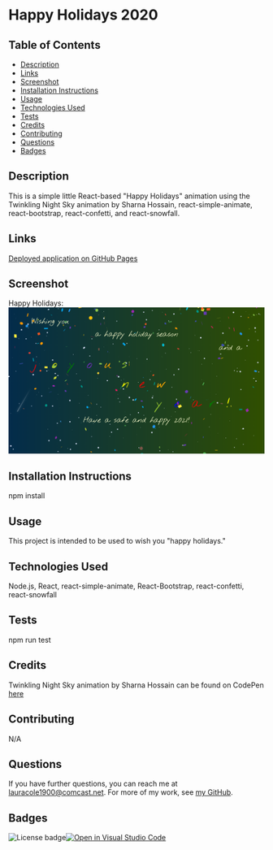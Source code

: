 # Happy Holidays 2020

## Table of Contents

* [Description](#description)
* [Links](#links)
* [Screenshot](#screenshot)
* [Installation Instructions](#installation-instructions)
* [Usage](#usage)
* [Technologies Used](#technologies-used)
* [Tests](#tests)
* [Credits](#credits)
* [Contributing](#contributing)
* [Questions](#questions)
* [Badges](#badges)

## Description

This is a simple little React-based "Happy Holidays" animation using the Twinkling Night Sky animation by Sharna Hossain, react-simple-animate, react-bootstrap, react-confetti, and react-snowfall.

## Links

[Deployed application on GitHub Pages](https://lauracole1900.github.io/holiday-ecard-2020/)

## Screenshot

Happy Holidays:
![Happy holidays](images/happy-holidays-screenshot.png)

## Installation Instructions

npm install

## Usage

This project is intended to be used to wish you "happy holidays."

## Technologies Used

Node.js, React, react-simple-animate, React-Bootstrap, react-confetti, react-snowfall

## Tests

npm run test

## Credits

Twinkling Night Sky animation by Sharna Hossain can be found on CodePen [here](https://codepen-staging.com/sharnajh/pen/WNvppRy)

## Contributing

N/A

## Questions

If you have further questions, you can reach me at lauracole1900@comcast.net. For more of my work, see [my GitHub](https://github.com/LauraCole1900).

## Badges

![License badge](https://img.shields.io/badge/license-MIT-008000)[![Open in Visual Studio Code](https://open.vscode.dev/badges/open-in-vscode.svg)](https://open.vscode.dev/LauraCole1900/holiday-ecard-2020)